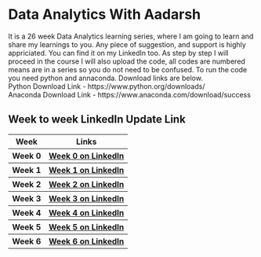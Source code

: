 # Data Analytics With Aadarsh
<p>It is a 26 week Data Analytics learning series, where I am going to learn and share my learnings to you. Any piece of suggestion, and support is highly appriciated. 
You can find it on my LinkedIn too. As step by step I will proceed in the course I will also upload the code, all codes are numbered means are in a series so you do not need to be confused. To run the code you need python and annaconda. Download links are below. </br>
Python Download Link - https://www.python.org/downloads/ </br>
Anaconda Download Link - https://www.anaconda.com/download/success </br>
</p> 

## Week to week LinkedIn Update Link
<table>
 <tr>
  <th>Week</th>
  <th>Links</th>
 </tr>
 <tr>
  <th>Week 0</th>
  <th><a href="https://www.linkedin.com/posts/hi-aadarshsingh_linkedinabrfamily-dataabranalytics-dataabranalytics-activity-7263876042476404736-Ju_8?utm_source=share&utm_medium=member_desktop">Week 0 on LinkedIn</a></th>
 </tr>
  <tr>
  <th>Week 1</th>
  <th><a href="https://www.linkedin.com/posts/hi-aadarshsingh_linkedinabrfamily-dataabranalytics-python-activity-7266412780365209600-Gbmz?utm_source=share&utm_medium=member_desktop">Week 1 on LinkedIn</a></th>
 </tr>
  <tr>
  <th>Week 2</th>
  <th><a href="https://www.linkedin.com/posts/hi-aadarshsingh_linkedinabrfamily-dataabranalytics-business-activity-7268949476113821696-3WuY?utm_source=share&utm_medium=member_desktop">Week 2 on LinkedIn</a></th>
 </tr>
 <tr>
  <th>Week 3</th>
  <th><a href="https://www.linkedin.com/posts/hi-aadarshsingh_linkedinabrfamily-dataabranalytics-program-activity-7271380535422136321-r7Ck?utm_source=share&utm_medium=member_desktop">Week 3 on LinkedIn</a></th>
 </tr>
 <tr>
  <th>Week 4</th>
  <th><a href="https://www.linkedin.com/posts/hi-aadarshsingh_linkedinabrfamily-dataabranalytics-pythonabrvariables-activity-7273917230575185921-ZWcI?utm_source=share&utm_medium=member_desktop">Week 4 on LinkedIn</a></th>
 </tr>
 <tr>
  <th>Week 5</th>
  <th><a href="https://www.linkedin.com/posts/hi-aadarshsingh_linkedinabrfamily-dataabranalytics-objectabrorientedabrprogramming-activity-7276453915368345600-K3hQ?utm_source=share&utm_medium=member_desktop">Week 5 on LinkedIn</a></th>
 </tr>
 <tr>
  <th>Week 6</th>
  <th><a href="https://www.linkedin.com/posts/hi-aadarshsingh_linkedinabrfamily-dataabranalytics-matrix-activity-7279005721080352769-G1H1?utm_source=share&utm_medium=member_desktop">Week 6 on LinkedIn</a></th>
 </tr>
  <!--<tr>
  <th>Week 7</th>
  <th><a href="">Week 7 on LinkedIn</a></th>
 </tr>
  <tr>
  <th>Week 8</th>
  <th><a href="">Week 8 on LinkedIn</a></th>
 </tr>
  <tr>
  <th>Week 9</th>
  <th><a href="">Week 9 on LinkedIn</a></th>
 </tr>
  <tr>
  <th>Week 10</th>
  <th><a href="">Week 10 on LinkedIn</a></th>
 </tr>
  <tr>
  <th>Week 11</th>
  <th><a href="">Week 11 on LinkedIn</a></th>
 </tr>
  <tr>
  <th>Week 12</th>
  <th><a href="">Week 12 on LinkedIn</a></th>
 </tr>
  <tr>
  <th>Week 13</th>
  <th><a href="">Week 13 on LinkedIn</a></th>
 </tr>
  <tr>
  <th>Week 14</th>
  <th><a href="">Week 14 on LinkedIn</a></th>
 </tr>
  <tr>
  <th>Week 15</th>
  <th><a href="">Week 15 on LinkedIn</a></th>
 </tr>
  <tr>
  <th>Week 16</th>
  <th><a href="">Week 16 on LinkedIn</a></th>
 </tr>
  <tr>
  <th>Week 17</th>
  <th><a href="">Week 17 on LinkedIn</a></th>
 </tr>
  <tr>
  <th>Week 18</th>
  <th><a href="">Week 18 on LinkedIn</a></th>
 </tr>
  <tr>
  <th>Week 19</th>
  <th><a href="">Week 19 on LinkedIn</a></th>
 </tr>
  <tr>
  <th>Week 20</th>
  <th><a href="">Week 20 on LinkedIn</a></th>
 </tr>
  <tr>
  <th>Week 21</th>
  <th><a href="">Week 21 on LinkedIn</a></th>
 </tr>
  <tr>
  <th>Week 22</th>
  <th><a href="">Week 22 on LinkedIn</a></th>
 </tr>
  <tr>
  <th>Week 23</th>
  <th><a href="">Week 23 on LinkedIn</a></th>
 </tr>
  <tr>
  <th>Week 24</th>
  <th><a href="">Week 24 on LinkedIn</a></th>
 </tr>
  <tr>
  <th>Week 25</th>
  <th><a href="">Week 25 on LinkedIn</a></th>
 </tr>
  <tr>
  <th>Week 26</th>
  <th><a href="">Week 26 on LinkedIn</a></th>
 </tr>
  <tr>
  <th>Week 27</th>
  <th><a href="">Week 27 on LinkedIn</a></th>
 </tr>-->
</table>
